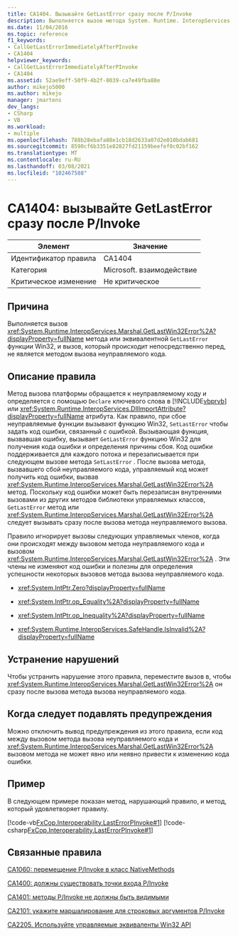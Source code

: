 ```yaml
---
title: CA1404. Вызывайте GetLastError сразу после P/Invoke
description: Выполняется вызов метода System. Runtime. InteropServices. Marshal. GetLastWin32Error или эквивалентной функции Win Win32, а вызов, который происходит непосредственно перед, не является методом вызова неуправляемого кода.
ms.date: 11/04/2016
ms.topic: reference
f1_keywords:
- CallGetLastErrorImmediatelyAfterPInvoke
- CA1404
helpviewer_keywords:
- CallGetLastErrorImmediatelyAfterPInvoke
- CA1404
ms.assetid: 52ae9eff-50f9-4b2f-8039-ca7e49fba88e
author: mikejo5000
ms.author: mikejo
manager: jmartens
dev_langs:
- CSharp
- VB
ms.workload:
- multiple
ms.openlocfilehash: 788b28ebafa88e1cb18d2633a07d2e010bdab681
ms.sourcegitcommit: 8590cf6b3351e82827fd21159beefef0c02bf162
ms.translationtype: MT
ms.contentlocale: ru-RU
ms.lasthandoff: 03/08/2021
ms.locfileid: "102467588"
---
```

# <a name="ca1404-call-getlasterror-immediately-after-pinvoke"></a>CA1404: вызывайте GetLastError сразу после P/Invoke

|Элемент|Значение|
|-|-|
|Идентификатор правила|CA1404|
|Категория|Microsoft. взаимодействие|
|Критическое изменение|Не критическое|

## <a name="cause"></a>Причина

Выполняется вызов <xref:System.Runtime.InteropServices.Marshal.GetLastWin32Error%2A?displayProperty=fullName> метода или эквивалентной `GetLastError` функции Win32, и вызов, который происходит непосредственно перед, не является методом вызова неуправляемого кода.

## <a name="rule-description"></a>Описание правила
Метод вызова платформы обращается к неуправляемому коду и определяется с помощью `Declare` ключевого слова в [!INCLUDE[vbprvb](../code-quality/includes/vbprvb_md.md)] или <xref:System.Runtime.InteropServices.DllImportAttribute?displayProperty=fullName> атрибута. Как правило, при сбое неуправляемые функции вызывают функцию Win32, `SetLastError` чтобы задать код ошибки, связанный с ошибкой. Вызывающая функция, вызвавшая ошибку, вызывает `GetLastError` функцию Win32 для получения кода ошибки и определения причины сбоя. Код ошибки поддерживается для каждого потока и перезаписывается при следующем вызове метода `SetLastError` . После вызова метода, вызвавшего сбой неуправляемого кода, управляемый код может получить код ошибки, вызвав <xref:System.Runtime.InteropServices.Marshal.GetLastWin32Error%2A> метод. Поскольку код ошибки может быть перезаписан внутренними вызовами из других методов библиотеки управляемых классов, `GetLastError` метод или <xref:System.Runtime.InteropServices.Marshal.GetLastWin32Error%2A> следует вызывать сразу после вызова метода неуправляемого вызова.

Правило игнорирует вызовы следующих управляемых членов, когда они происходят между вызовом метода неуправляемого кода и вызовом <xref:System.Runtime.InteropServices.Marshal.GetLastWin32Error%2A> . Эти члены не изменяют код ошибки и полезны для определения успешности некоторых вызовов метода вызова неуправляемого кода.

- <xref:System.IntPtr.Zero?displayProperty=fullName>

- <xref:System.IntPtr.op_Equality%2A?displayProperty=fullName>

- <xref:System.IntPtr.op_Inequality%2A?displayProperty=fullName>

- <xref:System.Runtime.InteropServices.SafeHandle.IsInvalid%2A?displayProperty=fullName>

## <a name="how-to-fix-violations"></a>Устранение нарушений
Чтобы устранить нарушение этого правила, переместите вызов в, чтобы <xref:System.Runtime.InteropServices.Marshal.GetLastWin32Error%2A> он сразу после вызова метода вызова неуправляемого кода.

## <a name="when-to-suppress-warnings"></a>Когда следует подавлять предупреждения
Можно отключить вывод предупреждения из этого правила, если код между вызовом метода вызова неуправляемого кода и <xref:System.Runtime.InteropServices.Marshal.GetLastWin32Error%2A> вызовом метода не может явно или неявно привести к изменению кода ошибки.

## <a name="example"></a>Пример
В следующем примере показан метод, нарушающий правило, и метод, который удовлетворяет правилу.

[!code-vb[FxCop.Interoperability.LastErrorPInvoke#1](../code-quality/codesnippet/VisualBasic/ca1404-call-getlasterror-immediately-after-p-invoke_1.vb)]
[!code-csharp[FxCop.Interoperability.LastErrorPInvoke#1](../code-quality/codesnippet/CSharp/ca1404-call-getlasterror-immediately-after-p-invoke_1.cs)]

## <a name="related-rules"></a>Связанные правила
[CA1060: перемещение P/Invoke в класс NativeMethods](/dotnet/fundamentals/code-analysis/quality-rules/ca1060)

[CA1400: должны существовать точки входа P/Invoke](../code-quality/ca1400.md)

[CA1401: методы P/Invoke не должны быть видимыми](/dotnet/fundamentals/code-analysis/quality-rules/ca1401)

[CA2101: укажите маршалирование для строковых аргументов P/Invoke](/dotnet/fundamentals/code-analysis/quality-rules/ca2101)

[CA2205. Используйте управляемые эквиваленты Win32 API](../code-quality/ca2205.md)
